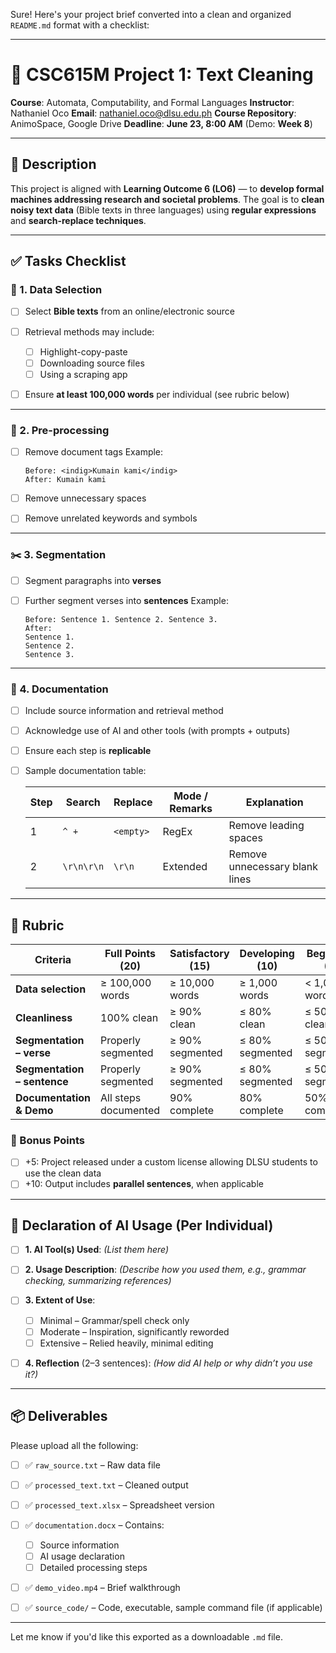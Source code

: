 Sure! Here's your project brief converted into a clean and organized `README.md` format with a checklist:

---

# 📘 CSC615M Project 1: Text Cleaning

**Course**: Automata, Computability, and Formal Languages
**Instructor**: Nathaniel Oco
**Email**: [nathaniel.oco@dlsu.edu.ph](mailto:nathaniel.oco@dlsu.edu.ph)
**Course Repository**: AnimoSpace, Google Drive
**Deadline**: **June 23, 8:00 AM** (Demo: **Week 8**)

---

## 🧾 Description

This project is aligned with **Learning Outcome 6 (LO6)** — to **develop formal machines addressing research and societal problems**. The goal is to **clean noisy text data** (Bible texts in three languages) using **regular expressions** and **search-replace techniques**.

---

## ✅ Tasks Checklist

### 📂 1. Data Selection

* [ ] Select **Bible texts** from an online/electronic source
* [ ] Retrieval methods may include:

  * [ ] Highlight-copy-paste
  * [ ] Downloading source files
  * [ ] Using a scraping app
* [ ] Ensure **at least 100,000 words** per individual (see rubric below)

---

### 🧹 2. Pre-processing

* [ ] Remove document tags
  Example:

  ```
  Before: <indig>Kumain kami</indig>  
  After: Kumain kami
  ```
* [ ] Remove unnecessary spaces
* [ ] Remove unrelated keywords and symbols

---

### ✂️ 3. Segmentation

* [ ] Segment paragraphs into **verses**
* [ ] Further segment verses into **sentences**
  Example:

  ```
  Before: Sentence 1. Sentence 2. Sentence 3.  
  After:
  Sentence 1.  
  Sentence 2.  
  Sentence 3.
  ```

---

### 📝 4. Documentation

* [ ] Include source information and retrieval method
* [ ] Acknowledge use of AI and other tools (with prompts + outputs)
* [ ] Ensure each step is **replicable**
* [ ] Sample documentation table:

  | Step | Search     | Replace   | Mode / Remarks | Explanation                    |
  | ---- | ---------- | --------- | -------------- | ------------------------------ |
  | 1    | `^ +`      | `<empty>` | RegEx          | Remove leading spaces          |
  | 2    | `\r\n\r\n` | `\r\n`    | Extended       | Remove unnecessary blank lines |

---

## 🏅 Rubric

| Criteria                    | Full Points (20)     | Satisfactory (15) | Developing (10) | Beginning (5)   |
| --------------------------- | -------------------- | ----------------- | --------------- | --------------- |
| **Data selection**          | ≥ 100,000 words      | ≥ 10,000 words    | ≥ 1,000 words   | < 1,000 words   |
| **Cleanliness**             | 100% clean           | ≥ 90% clean       | ≤ 80% clean     | ≤ 50% clean     |
| **Segmentation – verse**    | Properly segmented   | ≥ 90% segmented   | ≤ 80% segmented | ≤ 50% segmented |
| **Segmentation – sentence** | Properly segmented   | ≥ 90% segmented   | ≤ 80% segmented | ≤ 50% segmented |
| **Documentation & Demo**    | All steps documented | 90% complete      | 80% complete    | 50% complete    |

### 🎁 Bonus Points

* [ ] +5: Project released under a custom license allowing DLSU students to use the clean data
* [ ] +10: Output includes **parallel sentences**, when applicable

---

## 🤖 Declaration of AI Usage (Per Individual)

* [ ] **1. AI Tool(s) Used**: *(List them here)*
* [ ] **2. Usage Description**: *(Describe how you used them, e.g., grammar checking, summarizing references)*
* [ ] **3. Extent of Use**:

  * [ ] Minimal – Grammar/spell check only
  * [ ] Moderate – Inspiration, significantly reworded
  * [ ] Extensive – Relied heavily, minimal editing
* [ ] **4. Reflection** (2–3 sentences):
  *(How did AI help or why didn’t you use it?)*

---

## 📦 Deliverables

Please upload all the following:

* [ ] ✅ `raw_source.txt` – Raw data file
* [ ] ✅ `processed_text.txt` – Cleaned output
* [ ] ✅ `processed_text.xlsx` – Spreadsheet version
* [ ] ✅ `documentation.docx` – Contains:

  * [ ] Source information
  * [ ] AI usage declaration
  * [ ] Detailed processing steps
* [ ] ✅ `demo_video.mp4` – Brief walkthrough
* [ ] ✅ `source_code/` – Code, executable, sample command file (if applicable)

---

Let me know if you'd like this exported as a downloadable `.md` file.

